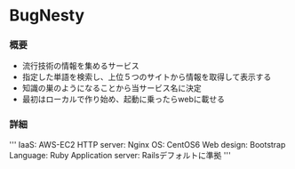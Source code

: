 # BugNesty

### 概要
- 流行技術の情報を集めるサービス
- 指定した単語を検索し、上位５つのサイトから情報を取得して表示する
- 知識の巣のようになることから当サービス名に決定
- 最初はローカルで作り始め、起動に乗ったらwebに載せる

### 詳細
'''
IaaS: AWS-EC2
HTTP server: Nginx
OS: CentOS6
Web design: Bootstrap
Language: Ruby
Application server: Railsデフォルトに準拠
'''
